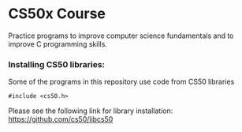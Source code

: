 # CS50x Course
Practice programs to improve computer science fundamentals and to improve C programming skills.

### Installing CS50 libraries:
Some of the programs in this repository use code from CS50 libraries

 ```#include <cs50.h>```
 
 Please see the following link for library installation: https://github.com/cs50/libcs50
